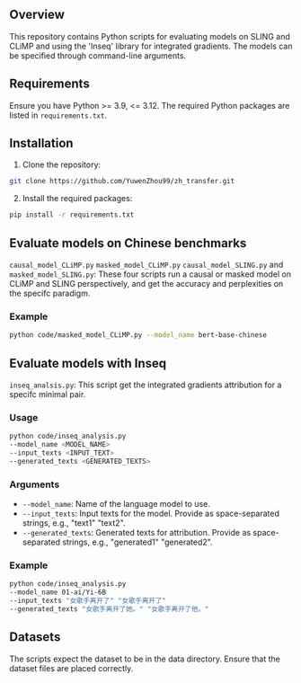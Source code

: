 ## Overview

This repository contains Python scripts for evaluating models on SLING and CLiMP and using the 'Inseq' library for integrated gradients. The models can be specified through command-line arguments.

## Requirements

Ensure you have Python >= 3.9, <= 3.12. The required Python packages are listed in `requirements.txt`.

## Installation

  1. Clone the repository:
  
  ```bash
  git clone https://github.com/YuwenZhou99/zh_transfer.git
  ```

  2. Install the required packages:

  ```bash
  pip install -r requirements.txt
  ```

## Evaluate models on Chinese benchmarks

`causal_model_CLiMP.py` `masked_model_CLiMP.py` `causal_model_SLING.py` and `masked_model_SLING.py`: These four scripts run a causal or masked model on CLiMP and SLING perspectively, and get the accuracy and perplexities on the specifc paradigm.

### Example

  ```bash
  python code/masked_model_CLiMP.py --model_name bert-base-chinese
  ```

## Evaluate models with Inseq

`inseq_analsis.py`: This script get the integrated gradients attribution for a specifc minimal pair.

### Usage

  ```bash
  python code/inseq_analysis.py
  --model_name <MODEL_NAME>
  --input_texts <INPUT_TEXT>
  --generated_texts <GENERATED_TEXTS>
  ```

### Arguments

- `--model_name`: Name of the language model to use.
- `--input_texts`: Input texts for the model. Provide as space-separated strings, e.g., "text1" "text2".
- `--generated_texts`: Generated texts for attribution. Provide as space-separated strings, e.g., "generated1" "generated2".

### Example
  ```bash
  python code/inseq_analysis.py
  --model_name 01-ai/Yi-6B
  --input_texts "女歌手离开了" "女歌手离开了"
  --generated_texts "女歌手离开了她。" "女歌手离开了他。"
  ```

## Datasets

The scripts expect the dataset to be in the data directory. Ensure that the dataset files are placed correctly.
